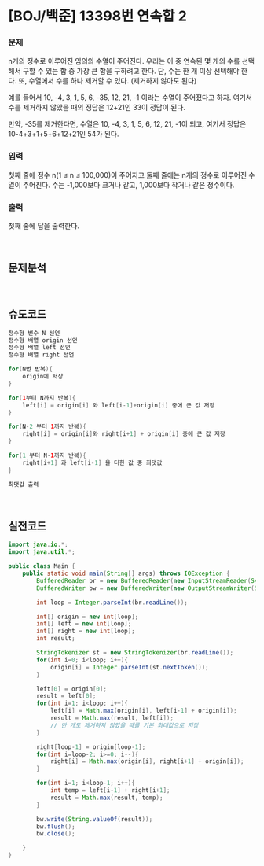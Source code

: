 # [BOJ/백준] 13398번 연속합 2

### 문제

n개의 정수로 이루어진 임의의 수열이 주어진다. 우리는 이 중 연속된 몇 개의 수를 선택해서 구할 수 있는 합 중 가장 큰 합을 구하려고 한다. 단, 수는 한 개 이상 선택해야 한다. 또, 수열에서 수를 하나 제거할 수 있다. (제거하지 않아도 된다)

예를 들어서 10, -4, 3, 1, 5, 6, -35, 12, 21, -1 이라는 수열이 주어졌다고 하자. 여기서 수를 제거하지 않았을 때의 정답은 12+21인 33이 정답이 된다.

만약, -35를 제거한다면, 수열은 10, -4, 3, 1, 5, 6, 12, 21, -1이 되고, 여기서 정답은 10-4+3+1+5+6+12+21인 54가 된다.

### 입력

첫째 줄에 정수 n(1 ≤ n ≤ 100,000)이 주어지고 둘째 줄에는 n개의 정수로 이루어진 수열이 주어진다. 수는 -1,000보다 크거나 같고, 1,000보다 작거나 같은 정수이다.

### 출력

첫째 줄에 답을 출력한다.

<br/>

## 문제분석

<br/>

## 슈도코드

```java
정수형 변수 N 선언
정수형 배열 origin 선언
정수형 배열 left 선언
정수형 배열 right 선언

for(N번 반복){
	origin에 저장
}

for(1부터 N까지 반복){
	left[i] = origin[i] 와 left[i-1]+origin[i] 중에 큰 값 저장
}

for(N-2 부터 1까지 반복){
	right[i] = origin[i]와 right[i+1] + origin[i] 중에 큰 값 저장
}

for(1 부터 N-1까지 반복){
	right[i+1] 과 left[i-1] 을 더한 값 중 최댓값
}

최댓값 출력
```

<br/>

## 실전코드

```java
import java.io.*;
import java.util.*;

public class Main {
	public static void main(String[] args) throws IOException {
		BufferedReader br = new BufferedReader(new InputStreamReader(System.in));
		BufferedWriter bw = new BufferedWriter(new OutputStreamWriter(System.out));

		int loop = Integer.parseInt(br.readLine());

		int[] origin = new int[loop];
		int[] left = new int[loop];
		int[] right = new int[loop];
		int result;

		StringTokenizer st = new StringTokenizer(br.readLine());
		for(int i=0; i<loop; i++){
			origin[i] = Integer.parseInt(st.nextToken());
		}

		left[0] = origin[0];
		result = left[0];
		for(int i=1; i<loop; i++){
			left[i] = Math.max(origin[i], left[i-1] + origin[i]);
			result = Math.max(result, left[i]);
			// 한 개도 제거하지 않았을 때를 기본 최대값으로 저장
		}

		right[loop-1] = origin[loop-1];
		for(int i=loop-2; i>=0; i--){
			right[i] = Math.max(origin[i], right[i+1] + origin[i]);
		}

		for(int i=1; i<loop-1; i++){
			int temp = left[i-1] + right[i+1];
			result = Math.max(result, temp);
		}

		bw.write(String.valueOf(result));
		bw.flush();
		bw.close();

	}
}
```
